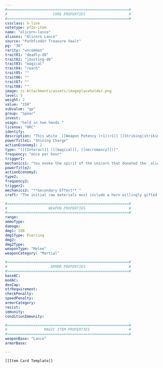 ```yaml
---
#========================================================#
#                     CORE PROPERTIES                    #
#========================================================#
cssclass: h-line
notetype: pf2e-item
name: "alicorn-lance"
aliases: "Alicorn Lance"
source: "Pathfinder Treasure Vault"
pg: "36"
rarity: "uncommon"
trait01: "deadly-d8"
trait02: "jousting-d6"
trait03: "magical"
trait04: "reach"
trait05: ""
trait06: ""
trait07: ""
trait08: ""
image: zz-Attachments/assets/imageplaceholder.png
level: 5
weight: 2
value: "150"
subvalue: "gp"
group: "Spear"
invest:
usage: "held in two hands "
license: "ORC"
identify:
description: "This white _[[Weapon Potency (+1)|+1]] [[Striking|striking]] [[Lance|lance]]_ is made from the horn of a unicorn, willingly granted at the end of its lifetime. In addition to its normal damage, it deals 1 spirit damage on successful attacks. You can make the lance glow like a torch or suppress its light by using an action, which has the concentrate trait."
powerTitle1: "Shining Charge"
actionEconomy1: 2
type: "([[Interact]] ([[magical]], [[necromancy]]))"
frequency: "once per hour"
trigger1:
mechanics1: "You evoke the spirit of the unicorn that donated the _alicorn lance_'s horn, which you ride in a shining charge. Move up to twice your Speed and make a Strike with the _alicorn lance_; you gain the effects of the lance's jousting trait on this Strike. If you were already mounted when you Activate the horn, the unicorn spirit takes shape around your steed, granting it a +10–foot status bonus to its Speed for the charge."
powerTitle2:
actionEconomy2:
type2:
frequency2:
trigger2:
mechanics2: "**Secondary Effect** "
craft: "The initial raw materials must include a horn willingly gifted by a unicorn. In rare instances, an _alicorn lance_ can be made with a forcibly taken horn. However this heinous act pollutes the horn's magic, causing it to glow with a sickly red light, deal spirit damage instead of spirit damage, and make the unicorn spirit evoked in the charge to whinny visibly in pain."

#========================================================#
#                   WEAPON PROPERTIES                    #
#========================================================#
range: 
ammoType:
damage: 
dmg1: 2d8
dmg1Type: Piercing
dmg2:
dmg2Type:
weaponType: "Melee"
weaponCategory: "Martial"

#========================================================#
#                    ARMOR PROPERTIES                    #
#========================================================#
baseAC:
modAC:
dexCap:
strRequirement:
checkPenalty:
speedPenalty:
armorCategory:
resist:
immunity:
conditionImmunity:

#========================================================#
#                 MAGIC ITEM PROPERTIES                  #
#========================================================#
weaponBase: "Lance"
armorBase:

---
```


```meta-bind-embed
[[Item Card Template]]
```
